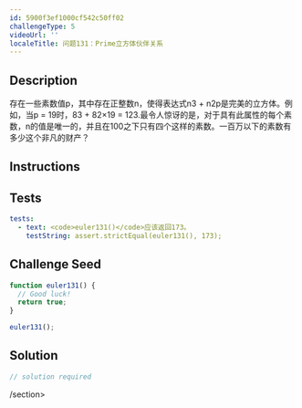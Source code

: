 ```yaml
---
id: 5900f3ef1000cf542c50ff02
challengeType: 5
videoUrl: ''
localeTitle: 问题131：Prime立方体伙伴关系
---
```


## Description
<section id="description">存在一些素数值p，其中存在正整数n，使得表达式n3 + n2p是完美的立方体。例如，当p = 19时，83 + 82×19 = 123.最令人惊讶的是，对于具有此属性的每个素数，n的值是唯一的，并且在100之下只有四个这样的素数。一百万以下的素数有多少这个非凡的财产？ </section>

## Instructions
<section id="instructions">
</section>

## Tests
<section id='tests'>

```yml
tests:
  - text: <code>euler131()</code>应该返回173。
    testString: assert.strictEqual(euler131(), 173);

```

</section>

## Challenge Seed
<section id='challengeSeed'>

<div id='js-seed'>

```js
function euler131() {
  // Good luck!
  return true;
}

euler131();

```

</div>



</section>

## Solution
<section id='solution'>

```js
// solution required
```

/section>
